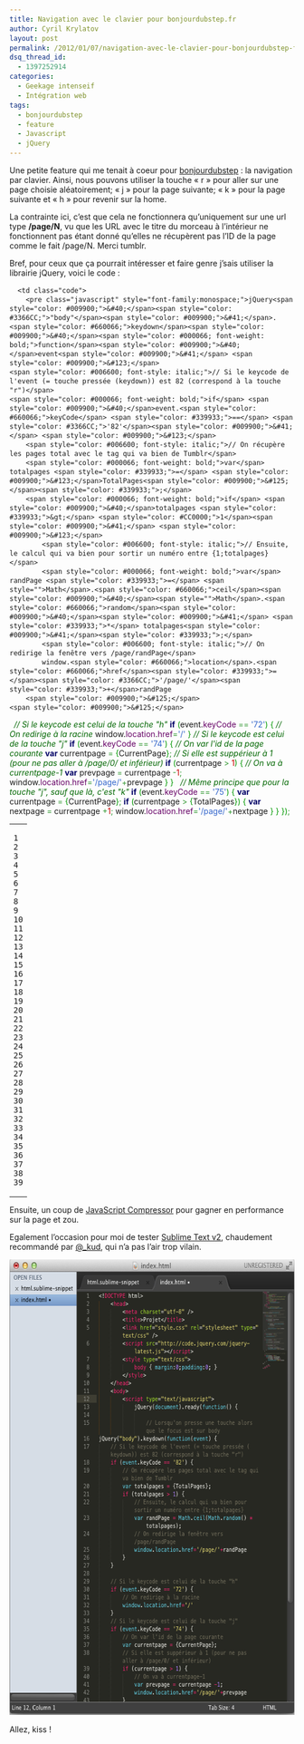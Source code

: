 ```yaml
---
title: Navigation avec le clavier pour bonjourdubstep.fr
author: Cyril Krylatov
layout: post
permalink: /2012/01/07/navigation-avec-le-clavier-pour-bonjourdubstep-fr/
dsq_thread_id:
  - 1397252914
categories:
  - Geekage intenseif
  - Intégration web
tags:
  - bonjourdubstep
  - feature
  - Javascript
  - jQuery
---
```

Une petite feature qui me tenait à coeur pour [bonjourdubstep][1] : la navigation par clavier. Ainsi, nous pouvons utiliser la touche &laquo;&nbsp;r&nbsp;&raquo; pour aller sur une page choisie aléatoirement; &laquo;&nbsp;j&nbsp;&raquo; pour la page suivante; &laquo;&nbsp;k&nbsp;&raquo; pour la page suivante et &laquo;&nbsp;h&nbsp;&raquo; pour revenir sur la home.

La contrainte ici, c&rsquo;est que cela ne fonctionnera qu&rsquo;uniquement sur une url type **/page/N**, vu que les URL avec le titre du morceau à l&rsquo;intérieur ne fonctionnent pas étant donné qu&rsquo;elles ne récupèrent pas l&rsquo;ID de la page comme le fait /page/N. Merci tumblr.

Bref, pour ceux que ça pourrait intéresser et faire genre j&rsquo;sais utiliser la librairie jQuery, voici le code :

<div class="wp_syntax">
  <table>
    <tr>
      <td class="line_numbers">
        <pre>1
2
3
4
5
6
7
8
9
10
11
12
13
14
15
16
17
18
19
20
21
22
23
24
25
26
27
28
29
30
31
32
33
34
35
36
37
38
39
</pre>
      </td>
      
      <td class="code">
        <pre class="javascript" style="font-family:monospace;">jQuery<span style="color: #009900;">&#40;</span><span style="color: #3366CC;">"body"</span><span style="color: #009900;">&#41;</span>.<span style="color: #660066;">keydown</span><span style="color: #009900;">&#40;</span><span style="color: #000066; font-weight: bold;">function</span><span style="color: #009900;">&#40;</span>event<span style="color: #009900;">&#41;</span> <span style="color: #009900;">&#123;</span>
	<span style="color: #006600; font-style: italic;">// Si le keycode de l'event (= touche pressée (keydown)) est 82 (correspond à la touche "r")</span>
	<span style="color: #000066; font-weight: bold;">if</span> <span style="color: #009900;">&#40;</span>event.<span style="color: #660066;">keyCode</span> <span style="color: #339933;">==</span> <span style="color: #3366CC;">'82'</span><span style="color: #009900;">&#41;</span> <span style="color: #009900;">&#123;</span>
		<span style="color: #006600; font-style: italic;">// On récupère les pages total avec le tag qui va bien de Tumblr</span>
		<span style="color: #000066; font-weight: bold;">var</span> totalpages <span style="color: #339933;">=</span> <span style="color: #009900;">&#123;</span>TotalPages<span style="color: #009900;">&#125;</span><span style="color: #339933;">;</span>
		<span style="color: #000066; font-weight: bold;">if</span> <span style="color: #009900;">&#40;</span>totalpages <span style="color: #339933;">&gt;</span> <span style="color: #CC0000;">1</span><span style="color: #009900;">&#41;</span> <span style="color: #009900;">&#123;</span>
			<span style="color: #006600; font-style: italic;">// Ensuite, le calcul qui va bien pour sortir un numéro entre {1;totalpages}</span>
			<span style="color: #000066; font-weight: bold;">var</span> randPage <span style="color: #339933;">=</span> <span style="">Math</span>.<span style="color: #660066;">ceil</span><span style="color: #009900;">&#40;</span><span style="">Math</span>.<span style="color: #660066;">random</span><span style="color: #009900;">&#40;</span><span style="color: #009900;">&#41;</span> <span style="color: #339933;">*</span> totalpages<span style="color: #009900;">&#41;</span><span style="color: #339933;">;</span>
			<span style="color: #006600; font-style: italic;">// On redirige la fenêtre vers /page/randPage</span>
			window.<span style="color: #660066;">location</span>.<span style="color: #660066;">href</span><span style="color: #339933;">=</span><span style="color: #3366CC;">'/page/'</span><span style="color: #339933;">+</span>randPage
		<span style="color: #009900;">&#125;</span>
	<span style="color: #009900;">&#125;</span>
&nbsp;
	<span style="color: #006600; font-style: italic;">// Si le keycode est celui de la touche "h"</span>
	<span style="color: #000066; font-weight: bold;">if</span> <span style="color: #009900;">&#40;</span>event.<span style="color: #660066;">keyCode</span> <span style="color: #339933;">==</span> <span style="color: #3366CC;">'72'</span><span style="color: #009900;">&#41;</span> <span style="color: #009900;">&#123;</span>
		<span style="color: #006600; font-style: italic;">// On redirige à la racine</span>
		window.<span style="color: #660066;">location</span>.<span style="color: #660066;">href</span><span style="color: #339933;">=</span><span style="color: #3366CC;">'/'</span>
	<span style="color: #009900;">&#125;</span>
	<span style="color: #006600; font-style: italic;">// Si le keycode est celui de la touche "j"</span>
	<span style="color: #000066; font-weight: bold;">if</span> <span style="color: #009900;">&#40;</span>event.<span style="color: #660066;">keyCode</span> <span style="color: #339933;">==</span> <span style="color: #3366CC;">'74'</span><span style="color: #009900;">&#41;</span> <span style="color: #009900;">&#123;</span>
		<span style="color: #006600; font-style: italic;">// On var l'id de la page courante</span>
		<span style="color: #000066; font-weight: bold;">var</span> currentpage <span style="color: #339933;">=</span> <span style="color: #009900;">&#123;</span>CurrentPage<span style="color: #009900;">&#125;</span><span style="color: #339933;">;</span>
		<span style="color: #006600; font-style: italic;">// Si elle est suppérieur à 1 (pour ne pas aller à /page/0/ et inférieur)</span>
		<span style="color: #000066; font-weight: bold;">if</span> <span style="color: #009900;">&#40;</span>currentpage <span style="color: #339933;">&gt;</span> <span style="color: #CC0000;">1</span><span style="color: #009900;">&#41;</span> <span style="color: #009900;">&#123;</span>
			<span style="color: #006600; font-style: italic;">// On va à currentpage-1</span>
			<span style="color: #000066; font-weight: bold;">var</span> prevpage <span style="color: #339933;">=</span> currentpage <span style="color: #339933;">-</span><span style="color: #CC0000;">1</span><span style="color: #339933;">;</span>
			window.<span style="color: #660066;">location</span>.<span style="color: #660066;">href</span><span style="color: #339933;">=</span><span style="color: #3366CC;">'/page/'</span><span style="color: #339933;">+</span>prevpage
		<span style="color: #009900;">&#125;</span>
	<span style="color: #009900;">&#125;</span>
&nbsp;
	<span style="color: #006600; font-style: italic;">// Même principe que pour la touche "j", sauf que là, c'est "k"</span>
	<span style="color: #000066; font-weight: bold;">if</span> <span style="color: #009900;">&#40;</span>event.<span style="color: #660066;">keyCode</span> <span style="color: #339933;">==</span> <span style="color: #3366CC;">'75'</span><span style="color: #009900;">&#41;</span> <span style="color: #009900;">&#123;</span>
		<span style="color: #000066; font-weight: bold;">var</span> currentpage <span style="color: #339933;">=</span> <span style="color: #009900;">&#123;</span>CurrentPage<span style="color: #009900;">&#125;</span><span style="color: #339933;">;</span>
		<span style="color: #000066; font-weight: bold;">if</span> <span style="color: #009900;">&#40;</span>currentpage <span style="color: #339933;">&gt;</span> <span style="color: #009900;">&#123;</span>TotalPages<span style="color: #009900;">&#125;</span><span style="color: #009900;">&#41;</span> <span style="color: #009900;">&#123;</span>
			<span style="color: #000066; font-weight: bold;">var</span> nextpage <span style="color: #339933;">=</span> currentpage <span style="color: #339933;">+</span><span style="color: #CC0000;">1</span><span style="color: #339933;">;</span>
			window.<span style="color: #660066;">location</span>.<span style="color: #660066;">href</span><span style="color: #339933;">=</span><span style="color: #3366CC;">'/page/'</span><span style="color: #339933;">+</span>nextpage
		<span style="color: #009900;">&#125;</span>
	<span style="color: #009900;">&#125;</span>
<span style="color: #009900;">&#125;</span><span style="color: #009900;">&#41;</span><span style="color: #339933;">;</span></pre>
      </td>
    </tr>
  </table>
</div>

Ensuite, un coup de [JavaScript Compressor][2] pour gagner en performance sur la page et zou.

Egalement l&rsquo;occasion pour moi de tester [Sublime Text v2][3], chaudement recommandé par [@_kud][4], qui n&rsquo;a pas l&rsquo;air trop vilain.

<p style="text-align:center;">
  <img src="/uploads/2012/01/Capture-d’écran-2012-01-07-à-15.25.24.png" alt="" title="Capture d’écran 2012-01-07 à 15.25.24" width="638" height="804" class="alignnone size-full wp-image-280" />
</p>

Allez, kiss !

 [1]: http://bonjourdubstep.fr
 [2]: http://www.minifyjs.com/javascript-compressor/
 [3]: http://www.sublimetext.com/2
 [4]: http://Twitter.com/_kud